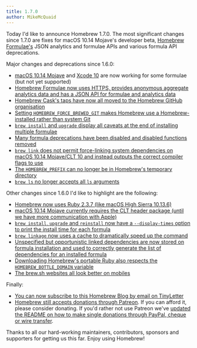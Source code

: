 ```yaml
---
title: 1.7.0
author: MikeMcQuaid
---
```

Today I'd like to announce Homebrew 1.7.0. The most significant changes since 1.7.0 are fixes for macOS 10.14 Mojave's developer beta, [Homebrew Formulae's](https://formulae.brew.sh) JSON analytics and formulae APIs and various formula API deprecations.

Major changes and deprecations since 1.6.0:

- [macOS 10.14 Mojave](https://github.com/Homebrew/brew/pull/4274) and [Xcode 10](https://github.com/Homebrew/brew/pull/4275) are now working for some formulae (but not yet supported)
- [Homebrew Formulae now uses HTTPS, provides anonymous aggregate analytics data and has a JSON API for formulae and analytics data](https://formulae.brew.sh)
- [Homebrew Cask's taps have now all moved to the Homebrew GitHub organisation](https://github.com/Homebrew/brew/issues/4193)
- [Setting `HOMEBREW_FORCE_BREWED_GIT` makes Homebrew use a Homebrew-installed rather than system Git](https://github.com/Homebrew/brew/pull/4377)
- [`brew install` and `upgrade` display all caveats at the end of installing multiple formulae](https://github.com/Homebrew/brew/pull/4361)
- [Many formula deprecations have been disabled and disabled functions removed](https://github.com/Homebrew/brew/pull/4392)
- [`brew link` does not permit force-linking system dependencies on macOS 10.14 Mojave/CLT 10 and instead outputs the correct compiler flags to use](https://github.com/Homebrew/brew/pull/4441)
- [The `HOMEBREW_PREFIX` can no longer be in Homebrew's temporary directory](https://github.com/Homebrew/brew/pull/4397)
- [`brew ls` no longer accepts all `ls` arguments](https://github.com/Homebrew/brew/pull/4067)

Other changes since 1.6.0 I'd like to highlight are the following:

- [Homebrew now uses Ruby 2.3.7 (like macOS High Sierra 10.13.6)](https://github.com/Homebrew/brew/pull/4461)
- [macOS 10.14 Mojave currently requires the CLT header package (until we have more communication with Apple)](https://github.com/Homebrew/brew/pull/4334)
- [`brew install`, `upgrade` and `reinstall` now have a `--display-times` option to print the install time for each formula](https://github.com/Homebrew/brew/pull/4359)
- [`brew linkage` now uses a cache to dramatically speed up the command](https://github.com/Homebrew/brew/pull/3720)
- [Unspecified but opportunistic linked dependencies are now stored on formula installation and used to correctly generate the list of dependencies for an installed formula](https://github.com/Homebrew/brew/pull/3789)
- [Downloading Homebrew's portable Ruby also respects the `HOMEBREW_BOTTLE_DOMAIN` variable](https://github.com/Homebrew/brew/pull/4389)
- [The brew.sh websites all look better on mobiles](https://github.com/Homebrew/brew.sh/commit/9806592bbd3fb9bb85c83121ebdf892831515490)

Finally:

- [You can now subscribe to this Homebrew Blog by email on TinyLetter](https://tinyletter.com/homebrew)
- [Homebrew still accepts donations through Patreon](https://www.patreon.com/homebrew). If you can afford it, please consider donating. If you'd rather not use Patreon we've [updated the README on how to make single donations through PayPal, cheque or wire transfer](https://github.com/Homebrew/brew/pull/3568).

Thanks to all our hard-working maintainers, contributors, sponsors and supporters for getting us this far. Enjoy using Homebrew!

